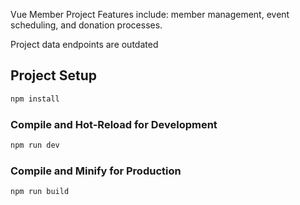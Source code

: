 Vue Member Project
Features include: member management, event scheduling, and donation processes.

Project data endpoints are outdated

## Project Setup

```sh
npm install
```

### Compile and Hot-Reload for Development

```sh
npm run dev
```

### Compile and Minify for Production

```sh
npm run build
```
